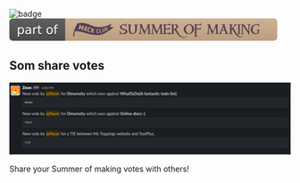 ![badge](https://hackatime-badge.hackclub.com/U07L45W79E1/som-votes) [![Part of Hack Club's Summer of Making program](https://raw.githubusercontent.com/ascpixi-test-org/test/refs/heads/main/summer-of-making-shield.svg)](https://summer.hack.club/bc)

## Som share votes

![screenshot](./screenshot.png)

Share your Summer of making votes with others!
